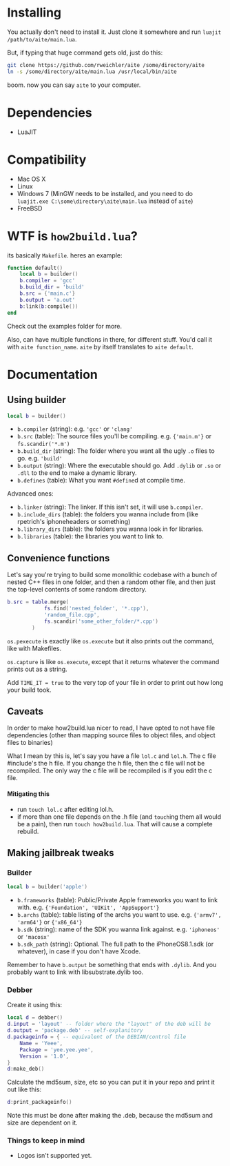 # Installing

You actually don't need to install it. Just clone it somewhere and run `luajit /path/to/aite/main.lua`.

But, if typing that huge command gets old, just do this:

```bash
git clone https://github.com/rweichler/aite /some/directory/aite
ln -s /some/directory/aite/main.lua /usr/local/bin/aite
```

boom. now you can say `aite` to your computer.


# Dependencies

* LuaJIT

# Compatibility

* Mac OS X
* Linux
* Windows 7 (MinGW needs to be installed, and you need to do `luajit.exe C:\some\directory\aite\main.lua` instead of `aite`)
* FreeBSD

# WTF is `how2build.lua`?

its basically `Makefile`. heres an example:

```lua
function default()
    local b = builder()
    b.compiler = 'gcc'
    b.build_dir = 'build'
    b.src = {'main.c'}
    b.output = 'a.out'
    b:link(b:compile())
end
```

Check out the examples folder for more.

Also, can have multiple functions in there, for different stuff. You'd call it with `aite function_name`. `aite` by itself translates to `aite default`.

# Documentation

## Using builder

```lua
local b = builder()
```

* `b.compiler` (string): e.g. `'gcc'` or `'clang'`
* `b.src` (table): The source files you'll be compiling. e.g. `{'main.m'}` or `fs.scandir('*.m')`
* `b.build_dir` (string): The folder where you want all the ugly `.o` files to go. e.g. `'build'`
* `b.output` (string): Where the executable should go. Add `.dylib` or `.so` or `.dll` to the end to make a dynamic library.
* `b.defines` (table): What you want `#define`d at compile time.

Advanced ones: 

* `b.linker` (string): The linker. If this isn't set, it will use `b.compiler`.
* `b.include_dirs` (table): the folders you wanna include from (like rpetrich's iphoneheaders or something)
* `b.library_dirs` (table): the folders you wanna look in for libraries.
* `b.libraries` (table): the libraries you want to link to.

## Convenience functions

Let's say you're trying to build some monolithic codebase with a bunch of nested C++ files in one folder,
and then a random other file, and then just the top-level contents of some random directory.

```lua
b.src = table.merge(
            fs.find('nested_folder', '*.cpp'),
            'random_file.cpp',
            fs.scandir('some_other_folder/*.cpp')
        )
```

`os.pexecute` is exactly like `os.execute` but it also prints out the command, like with Makefiles.

`os.capture` is like `os.execute`, except that it returns whatever the command prints out as a string.

Add `TIME_IT = true` to the very top of your file in order to print out how long your build took.

## Caveats

In order to make how2build.lua nicer to read, I have opted to not have file dependencies (other than mapping source files to object files, and object files to binaries)

What I mean by this is, let's say you have a file `lol.c` and `lol.h`. The c file #include's the h file. If you change the h file, then the c file will not be recompiled. The only way the c file will be recompiled is if you edit the c file.

#### Mitigating this

* run `touch lol.c` after editing lol.h.
* if more than one file depends on the .h file (and `touch`ing them all would be a pain), then run `touch how2build.lua`. That will cause a complete rebuild.

## Making jailbreak tweaks

### Builder

```lua
local b = builder('apple')
```

* `b.frameworks` (table): Public/Private Apple frameworks you want to link with. e.g. `{'Foundation', 'UIKit', 'AppSupport'}`
* `b.archs` (table): table listing of the archs you want to use. e.g. `{'armv7', 'arm64'}` or `{'x86_64'}`
* `b.sdk` (string): name of the SDK you wanna link against. e.g. `'iphoneos'` or `'macosx'`
* `b.sdk_path` (string): Optional. The full path to the iPhoneOS8.1.sdk (or whatever), in case if you don't have Xcode.

Remember to have `b.output` be something that ends with `.dylib`. And you probably want to link with libsubstrate.dylib too.

### Debber

Create it using this:

```lua
local d = debber()
d.input = 'layout' -- folder where the "layout" of the deb will be
d.output = 'package.deb' -- self-explanitory
d.packageinfo = { -- equivalent of the DEBIAN/control file
    Name = 'Yeee',
    Package = 'yee.yee.yee',
    Version = '1.0',
}
d:make_deb()
```

Calculate the md5sum, size, etc so you can put it in your repo and print it out like this:

```lua
d:print_packageinfo()
```

Note this must be done after making the .deb, because the md5sum and size are dependent on it.


### Things to keep in mind

* Logos isn't supported yet.
